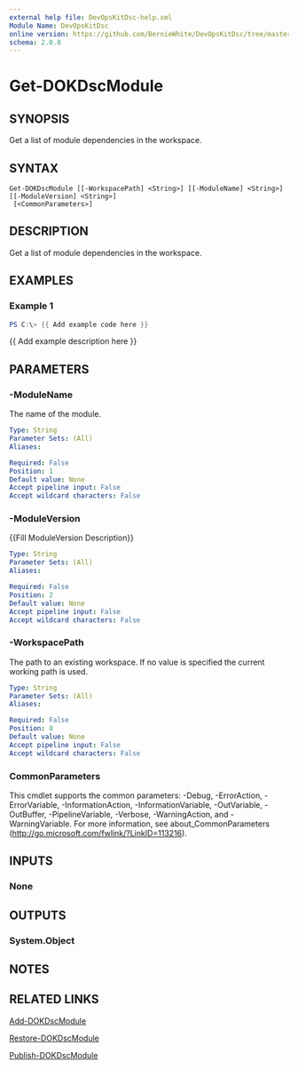 ```yaml
---
external help file: DevOpsKitDsc-help.xml
Module Name: DevOpsKitDsc
online version: https://github.com/BernieWhite/DevOpsKitDsc/tree/master/docs/commands/en-US/Get-DOKDscModule.md
schema: 2.0.0
---
```


# Get-DOKDscModule

## SYNOPSIS

Get a list of module dependencies in the workspace.

## SYNTAX

```text
Get-DOKDscModule [[-WorkspacePath] <String>] [[-ModuleName] <String>] [[-ModuleVersion] <String>]
 [<CommonParameters>]
```

## DESCRIPTION

Get a list of module dependencies in the workspace.

## EXAMPLES

### Example 1

```powershell
PS C:\> {{ Add example code here }}
```

{{ Add example description here }}

## PARAMETERS

### -ModuleName

The name of the module.

```yaml
Type: String
Parameter Sets: (All)
Aliases:

Required: False
Position: 1
Default value: None
Accept pipeline input: False
Accept wildcard characters: False
```

### -ModuleVersion

{{Fill ModuleVersion Description}}

```yaml
Type: String
Parameter Sets: (All)
Aliases:

Required: False
Position: 2
Default value: None
Accept pipeline input: False
Accept wildcard characters: False
```

### -WorkspacePath

The path to an existing workspace. If no value is specified the current working path is used.

```yaml
Type: String
Parameter Sets: (All)
Aliases:

Required: False
Position: 0
Default value: None
Accept pipeline input: False
Accept wildcard characters: False
```

### CommonParameters

This cmdlet supports the common parameters: -Debug, -ErrorAction, -ErrorVariable, -InformationAction, -InformationVariable, -OutVariable, -OutBuffer, -PipelineVariable, -Verbose, -WarningAction, and -WarningVariable. For more information, see about_CommonParameters (http://go.microsoft.com/fwlink/?LinkID=113216).

## INPUTS

### None

## OUTPUTS

### System.Object

## NOTES

## RELATED LINKS

[Add-DOKDscModule](Add-DOKDscModule.md)

[Restore-DOKDscModule](Restore-DOKDscModule.md)

[Publish-DOKDscModule](Publish-DOKDscModule.md)